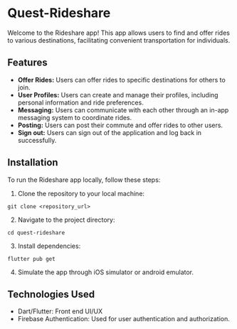 # Quest-Rideshare

Welcome to the Rideshare app! This app allows users to find and offer rides to various destinations, facilitating convenient transportation for individuals.

## Features

- **Offer Rides:** Users can offer rides to specific destinations for others to join.
- **User Profiles:** Users can create and manage their profiles, including personal information and ride preferences.
- **Messaging:** Users can communicate with each other through an in-app messaging system to coordinate rides.
- **Posting:** Users can post their commute and offer rides to other users.
- **Sign out:** Users can sign out of the application and log back in successfully.

## Installation

To run the Rideshare app locally, follow these steps:

1. Clone the repository to your local machine:

```
git clone <repository_url>
```

2. Navigate to the project directory:

```
cd quest-rideshare
```

3. Install dependencies:

```
flutter pub get
```

4. Simulate the app through iOS simulator or android emulator.

## Technologies Used

- Dart/Flutter: Front end UI/UX
- Firebase Authentication: Used for user authentication and authorization.
